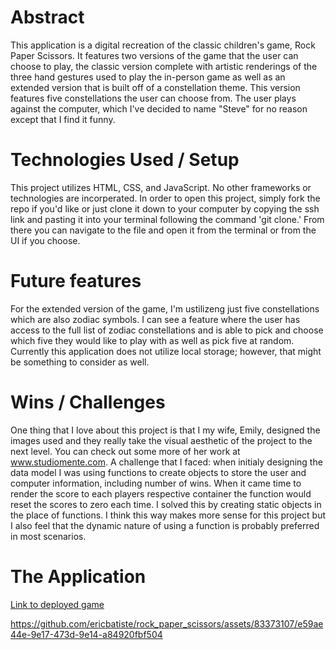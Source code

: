 # Abstract
This application is a digital recreation of the classic children's game, Rock Paper Scissors.  It features two versions of the game that the user can choose to play, the classic version complete with artistic renderings of the three hand gestures used to play the in-person game as well as an extended version that is built off of a constellation theme.  This version features five constellations the user can choose from.  The user plays against the computer, which I've decided to name "Steve" for no reason except that I find it funny.

# Technologies Used / Setup
This project utilizes HTML, CSS, and JavaScript.  No other frameworks or technologies are incorperated.  In order to open this project, simply fork the repo if you'd like or just clone it down to your computer by copying the ssh link and pasting it into your terminal following the command 'git clone.'  From there you can navigate to the file and open it from the terminal or from the UI if you choose.

# Future features
For the extended version of the game, I'm ustilizeng just five constellations which are also zodiac symbols. I can see a feature where the user has access to the full list of zodiac constellations and is able to pick and choose which five they would like to play with as well as pick five at random. Currently this application does not utilize local storage; however, that might be something to consider as well.

# Wins / Challenges
One thing that I love about this project is that I my wife, Emily, designed the images used and they really take the visual aesthetic of the project to the next level. You can check out some more of her work at www.studiomente.com.  A challenge that I faced: when initialy designing the data model I was using functions to create objects to store the user and computer information, including number of wins. When it came time to render the score to each players respective container the function would reset the scores to zero each time. I solved this by creating static objects in the place of functions. I think this way makes more sense for this project but I also feel that the dynamic nature of using a function is probably preferred in most scenarios.

# The Application
[Link to deployed game](https://ericbatiste.github.io/rock_paper_scissors/)

https://github.com/ericbatiste/rock_paper_scissors/assets/83373107/e59ae44e-9e17-473d-9e14-a84920fbf504

